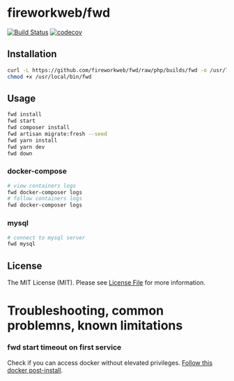 # fireworkweb/fwd

[![Build Status](https://travis-ci.com/fireworkweb/fwd.svg?branch=php)](https://travis-ci.com/fireworkweb/fwd)
[![codecov](https://codecov.io/gh/fireworkweb/fwd/branch/php/graph/badge.svg)](https://codecov.io/gh/fireworkweb/fwd)

## Installation

```bash
curl -L https://github.com/fireworkweb/fwd/raw/php/builds/fwd -o /usr/local/bin/fwd
chmod +x /usr/local/bin/fwd
```

## Usage

```bash
fwd install
fwd start
fwd composer install
fwd artisan migrate:fresh --seed
fwd yarn install
fwd yarn dev
fwd down
```

### docker-compose

```bash
# view containers logs
fwd docker-composer logs
# follow containers logs
fwd docker-composer logs 
```

### mysql

```bash
# connect to mysql server
fwd mysql
```

## License

The MIT License (MIT). Please see [License File](LICENSE.md) for more information.


# Troubleshooting, common problemns, known limitations

### **fwd start timeout on first service**

Check if you can access docker without elevated privileges. [Follow this docker post-install](https://docs.docker.com/install/linux/linux-postinstall/).